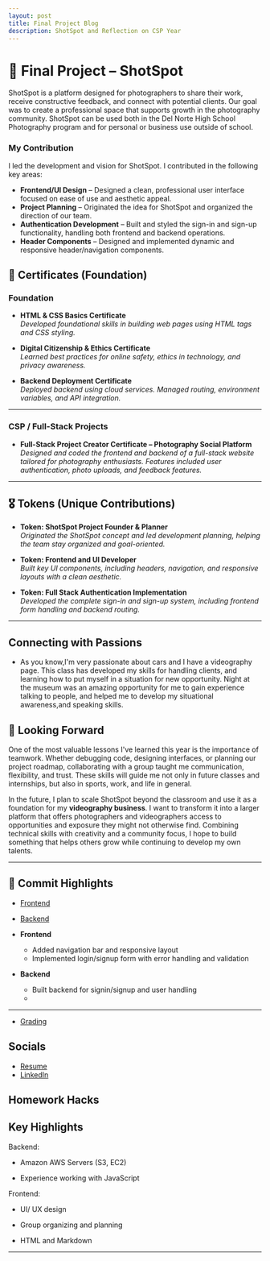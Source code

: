 ```yaml
---
layout: post
title: Final Project Blog
description: ShotSpot and Reflection on CSP Year
---
```


# 🧠 Final Project – ShotSpot

ShotSpot is a platform designed for photographers to share their work, receive constructive feedback, and connect with potential clients. Our goal was to create a professional space that supports growth in the photography community. ShotSpot can be used both in the Del Norte High School Photography program and for personal or business use outside of school.

### My Contribution

I led the development and vision for ShotSpot. I contributed in the following key areas:
- **Frontend/UI Design** – Designed a clean, professional user interface focused on ease of use and aesthetic appeal.
- **Project Planning** – Originated the idea for ShotSpot and organized the direction of our team.
- **Authentication Development** – Built and styled the sign-in and sign-up functionality, handling both frontend and backend operations.
- **Header Components** – Designed and implemented dynamic and responsive header/navigation components.

## 🏅 Certificates (Foundation)

### **Foundation**

- **HTML & CSS Basics Certificate**  
  _Developed foundational skills in building web pages using HTML tags and CSS styling._

- **Digital Citizenship & Ethics Certificate**  
  _Learned best practices for online safety, ethics in technology, and privacy awareness._

- **Backend Deployment Certificate**  
  _Deployed backend using cloud services. Managed routing, environment variables, and API integration._

---

### **CSP / Full-Stack Projects**

- **Full-Stack Project Creator Certificate – Photography Social Platform**  
  _Designed and coded the frontend and backend of a full-stack website tailored for photography enthusiasts. Features included user authentication, photo uploads, and feedback features._

---

## 🎖️ Tokens (Unique Contributions)

- **Token: ShotSpot Project Founder & Planner**  
  _Originated the ShotSpot concept and led development planning, helping the team stay organized and goal-oriented._

- **Token: Frontend and UI Developer**  
  _Built key UI components, including headers, navigation, and responsive layouts with a clean aesthetic._

- **Token: Full Stack Authentication Implementation**  
  _Developed the complete sign-in and sign-up system, including frontend form handling and backend routing._

---

## Connecting with Passions

- As you know,I'm very passionate about cars and I have a videography page. This class has developed my skills for handling clients, and learning how to put myself in a situation for new opportunity. Night at the museum was an amazing opportunity for me to gain experience talking to people, and helped me to develop my situational awareness,and speaking skills.

## 🚀 Looking Forward

One of the most valuable lessons I've learned this year is the importance of teamwork. Whether debugging code, designing interfaces, or planning our project roadmap, collaborating with a group taught me communication, flexibility, and trust. These skills will guide me not only in future classes and internships, but also in sports, work, and life in general.

In the future, I plan to scale ShotSpot beyond the classroom and use it as a foundation for my **videography business**. I want to transform it into a larger platform that offers photographers and videographers access to opportunities and exposure they might not otherwise find. Combining technical skills with creativity and a community focus, I hope to build something that helps others grow while continuing to develop my own talents.

---

## 🧰 Commit Highlights

- [Frontend](https://github.com/Tvick22/ShotSpot/commit/d83f858d30fb63b5ce5eb5ced8389e0437207965) 
- [Backend](https://github.com/Tvick22/ShotSpot-Backend/commit/4846eec50886b91d0c0d62f93f0dc8c683dd0a8d)

- **Frontend**
  - Added navigation bar and responsive layout
  - Implemented login/signup form with error handling and validation

- **Backend**
  - Built backend for signin/signup and user handling
  - 

---

- [Grading](https://pages.opencodingsociety.com/dashboard)

## Socials
- [Resume](https://docs.google.com/document/d/15gd2jFEggFW_Nx-ctCukXkm0_yTFYGre/edit?usp=sharing&ouid=105040582367307928692&rtpof=true&sd=true) 
- [LinkedIn](https://www.linkedin.com/in/wyatt-zimmer-b9202a366/) 

## Homework Hacks

## Key Highlights 

Backend:

- Amazon AWS Servers (S3, EC2)

- Experience working with JavaScript

Frontend:

- UI/ UX design

- Group organizing and planning

- HTML and Markdown 

---